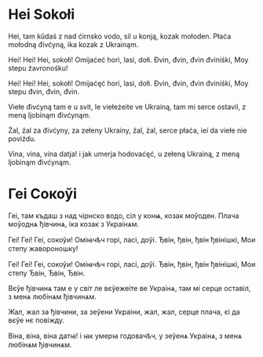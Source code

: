 # Hei Sokołi

Hei, tam kŭdaś z nad ćirnsko vodo,
sil u konją, kozak mołoden.
Płaća mołodną đivćyną,
ika kozak z Ukrainąm.

Hei! Hei! Hei, sokołi!
Omijaćeć hori, lasi, dołi.
Đvin, đvin, đvin đviniśki,
Moy stepu źavronośku!

Hei! Hei! Hei, sokołi!
Omijaćęć hori, lasi, dołi.
Đvin, đvin, đvin đviniśki,
Moy stepu đvin, đvin, đvin.

Viełe đivćyną tam e u svit,
le viełeźeite ve Ukrainą,
tam mi serce ostavil,
z meną ljobinąm đivćynąm.

Źal, źal za đivćyny,
za zełeny Ukrainy,
źal, źal, serce płaća,
iei da viełe nie poviźdu.

Vina, vina, vina datja!
i jak umerja hodovaćęć,
u zełeną Ukrainą,
z meną ljobinąm đivćynąm.


# Геі Сокоўі

Геі, там къдаш з над чірнско водо,
сіл у конѩ, козак моўоден.
Плача моўоднѧ ђівчинѧ,
іка козак з Украінѧм.

Геі! Геі! Геі, сокоўи!
Оміꙗчѣч горі, ласі, доўі.
Ђвін, ђвін, ђвін ђвінішкі,
Мои степу жавороношку!

Геі! Геі! Геі, сокоўи!
Оміꙗчѣч горі, ласі, доўі.
Ђвін, ђвін, ђвін ђвінішкі,
Мои степу Ђвін, Ђвін, Ђвін.

Вєўе ђівчинѧ там е у світ
ле вєўежеіте ве Украінѧ,
там мі серце оставіл,
з менѧ любінѧм ђівчинѧм.

Жал, жал за ђівчини,
за зеўени Украіни,
жал, жал, серце плача,
єі да вєўе нє повіжду.

Віна, віна, віна датꙗ!
і ꙗк умерꙗ годовачѣч,
у зеўенѧ Украінѧ,
з менѧ любінѧм ђівчинѧм.